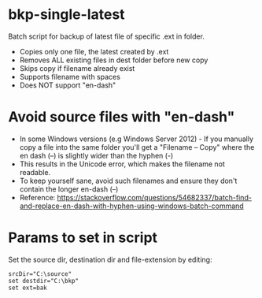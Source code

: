 # bkp-single-latest
Batch script for backup of latest file of specific .ext in folder. 

* Copies only one file, the latest created by .ext
* Removes ALL existing files in dest folder before new copy
* Skips copy if filename already exist
* Supports filename with spaces
* Does NOT support "en-dash"

# Avoid source files with "en-dash"
* In some Windows versions (e.g Windows Server 2012) - If you manually copy a file into the same folder you'll get a "Filename – Copy" where the en dash (–) is slightly wider than the hyphen (-) 
* This results in the Unicode error, which makes the filename not readable.
* To keep yourself sane, avoid such filenames and ensure they don't contain the longer en-dash (–)
* Reference:
https://stackoverflow.com/questions/54682337/batch-find-and-replace-en-dash-with-hyphen-using-windows-batch-command

# Params to set in script
Set the source dir, destination dir and file-extension by editing:
```
srcDir="C:\source"
set destdir="C:\bkp"
set ext=bak
```
